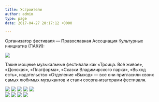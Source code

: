 ```yaml
---
title: Устроители
author: admin
type: page
date: 2017-04-27 20:17:12 +0000

---
```

Организатор фестиваля — Православная Ассоциация Культурных инициатив (ПАКИ):

![](/images/paki001.jpg)

Такие мощные музыкальные фестивали как «Троица. Всё живое», «Донская», «Платформа», «Сказки Владимирского парка», «Выход есть», издательство «Отделение «Выход» — все они пригласили своих самых любимых музыкантов и стали соорганизаторами фестиваля.

 ![](/images/paki004.jpg) ![](/images/paki002.jpg)  ![](/images/paki005.jpg)   ![](/images/paki007.jpg) ![](/images/paki008.jpg)   
![](/images/paki009.jpg) ![](/images/paki003-150x150.jpg) ![](/images/paki010.jpg) ![](/images/polsha.jpg) 
